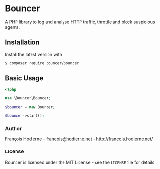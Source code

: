 # Bouncer

A PHP library to log and analyse HTTP traffic, throttle and block suspicious agents.

## Installation

Install the latest version with

```bash
$ composer require bouncer/bouncer
```

## Basic Usage

```php
<?php

use \Bouncer\Bouncer;

$bouncer = new Bouncer;

$bouncer->start();
```

### Author

François Hodierne - <francois@hodierne.net> - <http://francois.hodierne.net/>

### License

Bouncer is licensed under the MIT License - see the `LICENSE` file for details
